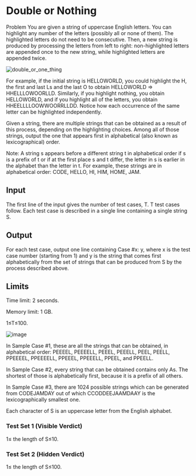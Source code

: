 # Double or Nothing

Problem
You are given a string of uppercase English letters. You can highlight any number of the letters (possibly all or none of them). The highlighted letters do not need to be consecutive. Then, a new string is produced by processing the letters from left to right: non-highlighted letters are appended once to the new string, while highlighted letters are appended twice.

![double_or_one_thing](https://user-images.githubusercontent.com/85165808/175987240-c8b40133-9580-4f08-8645-bb3f13a4c5f0.png)

For example, if the initial string is HELLOWORLD, you could highlight the H, the first and last Ls and the last O to obtain
HELLOWORLD ⇒ HHELLLOWOORLLD. Similarly, if you highlight nothing, you obtain HELLOWORLD, and if you highlight all of the letters, you obtain HHEELLLLOOWWOORRLLDD. Notice how each occurrence of the same letter can be highlighted independently.

Given a string, there are multiple strings that can be obtained as a result of this process, depending on the highlighting choices. Among all of those strings, output the one that appears first in alphabetical (also known as lexicographical) order.

Note: A string s appears before a different string t in alphabetical order if s is a prefix of t or if at the first place s and t differ, the letter in s is earlier in the alphabet than the letter in t. For example, these strings are in alphabetical order: CODE, HELLO, HI, HIM, HOME, JAM.

## Input

The first line of the input gives the number of test cases, T. T test cases follow. Each test case is described in a single line containing a single string S.

## Output

For each test case, output one line containing Case #x: y, where x is the test case number (starting from 1) and y is the string that comes first alphabetically from the set of strings that can be produced from S by the process described above.

## Limits

Time limit: 2 seconds.

Memory limit: 1 GB.

1≤T≤100.

![image](https://user-images.githubusercontent.com/85165808/175988284-c1e6c906-188d-4730-bd1a-e8652b156f62.png)

In Sample Case #1, these are all the strings that can be obtained, in alphabetical order: PEEEEL, PEEEELL, PEEEL, PEEELL, PEEL, PEELL, PPEEEEL, PPEEEELL, PPEEEL, PPEEELL, PPEEL, and PPEELL.

In Sample Case #2, every string that can be obtained contains only As. The shortest of those is alphabetically first, because it is a prefix of all others.

In Sample Case #3, there are 1024 possible strings which can be generated from CODEJAMDAY out of which CCODDEEJAAMDAAY is the lexicographically smallest one.

Each character of S is an uppercase letter from the English alphabet.

### Test Set 1 (Visible Verdict)

1≤ the length of S≤10.

### Test Set 2 (Hidden Verdict)

1≤ the length of S≤100.
